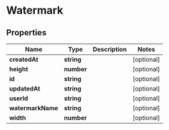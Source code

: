 
# Watermark

## Properties

Name | Type | Description | Notes
------------ | ------------- | ------------- | -------------
**createdAt** | **string** |  |  [optional]
**height** | **number** |  |  [optional]
**id** | **string** |  |  [optional]
**updatedAt** | **string** |  |  [optional]
**userId** | **string** |  |  [optional]
**watermarkName** | **string** |  |  [optional]
**width** | **number** |  |  [optional]




